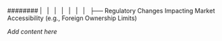 ######## |   |   |   |   |   |   |   ├── Regulatory Changes Impacting Market Accessibility (e.g., Foreign Ownership Limits)

*Add content here*